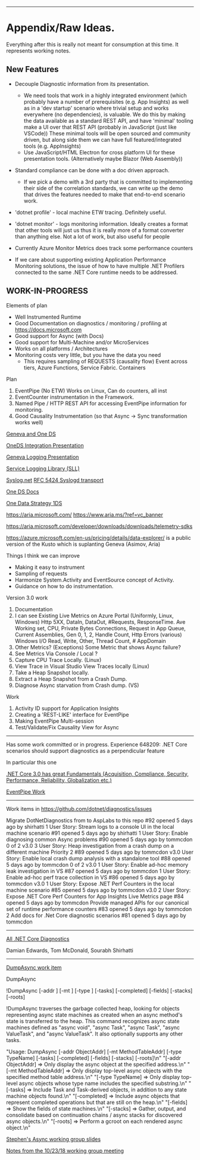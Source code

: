 *******************************************************************************
# Appendix/Raw Ideas.

Everything after this is really not meant for consumption at this time.  It represents working notes.   

## New Features

* Decouple Diagnostic information from its presentation.
    * We need tools that work in a highly integrated environment (which probably have
      a number of prerequisites (e.g. App Insights) as well as in a 'dev startup' 
      scenario where trivial setup and works everywhere (no dependencies), is valuable.
      We do this by making the data available as a standard REST API, and have 
      'minimal' tooling make a UI over that REST API (probably in JavaScript (just like VSCode))
      These minimal tools will be open sourced and community driven, but along side them
      we can have full featured/integrated tools (e.g. AppInsights)
    * Use JavaScript/HTML Electron for cross platform UI for these presentation tools.  (Alternatively maybe Blazor (Web Assembly))

* Standard compliance can be done with a doc driven approach.
    * If we pick a demo with a 3rd party that is committed to implementing their side
      of the correlation standards, we can write up the demo that drives the features
      needed to make that end-to-end scenario work.

* 'dotnet profile' - local machine ETW tracing.  Definitely useful.

* 'dotnet monitor' - logs monitoring information.  Ideally creates a format that other tools will just us
      thus it is really more of a format converter than anything else.  Not a lot of work, but also useful
      for people 

* Currently Azure Monitor Metrics does track some performance counters 

* If we care about supporting existing Application Performance Monitoring solutions, the issue of how to have 
  multiple .NET Profilers connected to the same .NET Core runtime needs to be addressed.

## WORK-IN-PROGRESS

Elements of plan
* Well Instrumented Runtime
* Good Documentation on diagnostics / monitoring / profiling at https://docs.microsoft.com
* Good support for Async (with Docs)
* Good support for Multi-Machine and/or MicroServices
* Works on all platforms / Architectures
* Monitoring costs very little, but you have the data you need
    * This requires sampling of REQUESTS (causality flow) Event across tiers, Azure Functions, Service Fabric. Containers

Plan
1. EventPipe (No ETW) Works on Linux, Can do counters, all inst
2. EventCounter instrumentation in the Framework.
3. Named Pipe / HTTP REST API for accessing EventPipe information for monitoring.
4. Good Causality Instrumentation (so that Async -> Sync transformation works well)


[Geneva and One DS](https://microsoft.sharepoint.com/teams/MSWHub/_layouts/15/search.aspx?k=One%20DS&q=OneDS&t=y&v=search)

[OneDS Integration Presentation](https://microsoft.sharepoint.com/teams/osg_unistore/sce/Shared%20Documents/Forms/AllItems.aspx?id=%2Fteams%2Fosg_unistore%2Fsce%2FShared%20Documents%2FTechnical%20Reference%20Documents%2F1DSIntegrationApproaches.pptx&parent=%2Fteams%2Fosg_unistore%2Fsce%2FShared%20Documents%2FTechnical%20Reference%20Documents&embed=%7B%22o%22%3A%22https%3A%2F%2Fmicrosoft.sharepoint.com%22%2C%22id%22%3A%22d9ec5f58-a52f-483e-946a-2913b83935bc%22%2C%22af%22%3Atrue%7D)

[Geneva Logging Presentation](https://microsoft.sharepoint.com/teams/mswhub/_layouts/15/search.aspx?q=OneDS&t=y&v=search&k=OneDS#Default=%7B%22k%22%3A%22OneDS%22%2C%22r%22%3A%5B%7B%22n%22%3A%22LastModifiedTime%22%2C%22t%22%3A%5B%22range(2017-11-26T22%3A42%3A43.849Z%2C%20max%2C%20to%3D%5C%22le%5C%22)%22%5D%2C%22o%22%3A%22and%22%2C%22k%22%3Afalse%2C%22m%22%3Anull%7D%5D%2C%22l%22%3A1033%7D)

[Service Logging Library (SLL)](https://microsoft.sharepoint.com/teams/mswhub/_layouts/15/search.aspx?q=SLL%20Logging&t=y&v=search&k=SLL%20Logging#Default=%7B%22k%22%3A%22SLL%20Logging%22%2C%22r%22%3A%5B%7B%22n%22%3A%22LastModifiedTime%22%2C%22t%22%3A%5B%22range(2017-11-26T22%3A44%3A19.557Z%2C%20max%2C%20to%3D%5C%22le%5C%22)%22%5D%2C%22o%22%3A%22and%22%2C%22k%22%3Afalse%2C%22m%22%3Anull%7D%5D%2C%22l%22%3A1033%7D)

[Syslog.net](https://github.com/emertechie/SyslogNet)
[RFC 5424 Syslogd transport](https://datatracker.ietf.org/doc/rfc5424/?include_text=1)

[One DS Docs](https://1dsdocs.azurewebsites.net/getting-started/csharp-getting_started.html)

[One Data Strategy 1DS](https://microsoft.sharepoint.com/teams/WAG/EngSys/Shared%20Documents/Forms/AllItems.aspx?id=%2Fteams%2FWAG%2FEngSys%2FShared%20Documents%2FTelemetry%20Collaboration%2F1DS%2F1DS%20Vision%20and%20Strategy%20(2018).docx&parent=%2Fteams%2FWAG%2FEngSys%2FShared%20Documents%2FTelemetry%20Collaboration%2F1DS&embed=%7B%22o%22%3A%22https%3A%2F%2Fmicrosoft.sharepoint.com%22%2C%22id%22%3A%222079771a-df5c-4f23-8f38-f91963fda137%22%2C%22af%22%3Atrue%7D)

https://aria.microsoft.com/  https://www.aria.ms/?ref=vc_banner

https://aria.microsoft.com/developer/downloads/downloads/telemetry-sdks

https://azure.microsoft.com/en-us/pricing/details/data-explorer/ is a public version of the Kusto which is suplanting Geneva (Asimov, Aria)


Things I think we can improve
* Making it easy to instrument 
* Sampling of requests 
* Harmonize System.Activity and EventSource concept of Activity.
* Guidance on how to do instrumentation.

Version 3.0 work

1. Documentation
2. I can see Existing Live Metrics on Azure Portal (Uniformly, Linux, Windows)
        Http 5XX, DataIn, DataOut, #Requests, ResponseTime.
        Ave Working set, CPU, Private Bytes
        Connections, Request in App Queue, Current Assemblies, Gen 0, 1, 2, Handle Count, Http Errors (various)
        Windows I/O Read, Write, Other, Thread Count, # AppDomain
3. Other Metrics?  (Exceptions) Some Metric that shows Async failure?
4. See Metrics Via Console / Local ?
5. Capture CPU Trace Locally.  (Linux)
6. View Trace in Visual Studio   View Traces locally (Linux)
7. Take a Heap Snapshot locally.
8. Extract a Heap Snapshot from a Crash Dump.
9. Diagnose Async starvation from Crash dump.  (VS)


Work
1. Activity ID support for Application Insights
2. Creating a 'REST-LIKE' interface for EventPipe
3. Making EventPipe Multi-session
4. Test/Validate/Fix Causality View for Async


*******************

Has some work committed or in progress.
  Experience 648209: .NET Core scenarios should support diagnostics as a perpendicular feature

In particular this one

  [.NET Core 3.0 has great Fundamentals (Acquisition, Compliance, Security, Performance, Reliability, Globalization etc.)](https://devdiv.visualstudio.com/DevDiv/_workitems/edit/633055)

[EventPipe Work](https://github.com/dotnet/coreclr/issues?q=is%3Aopen+is%3Aissue+project%3Adotnet%2Fcoreclr%2F5)

*******************

Work items in https://github.com/dotnet/diagnostics/issues 


Migrate DotNetDiagnostics from to AspLabs to this repo
#92 opened 5 days ago by shirhatti 
 1
User Story: Stream logs to a console UI in the local machine scenario
#91 opened 5 days ago by shirhatti 
 1
User Story: Enable diagnosing common Async problems
#90 opened 5 days ago by tommcdon 0 of 2
  v3.0
 3
User Story: Heap investigation from a crash dump on a different machine Priority 2
#89 opened 5 days ago by tommcdon  v3.0
User Story: Enable local crash dump analysis with a standalone tool
#88 opened 5 days ago by tommcdon 0 of 2
  v3.0
 1
User Story: Enable ad-hoc memory leak investigation in VS
#87 opened 5 days ago by tommcdon 
 1
User Story: Enable ad-hoc perf trace collection in VS
#86 opened 5 days ago by tommcdon  v3.0
 1
User Story: Expose .NET Perf Counters in the local machine scenario
#85 opened 5 days ago by tommcdon  v3.0
 2
User Story: Expose .NET Core Perf Counters for App Insights Live Metrics page
#84 opened 5 days ago by tommcdon 
Provide managed APIs for our canonical set of runtime performance counters
#83 opened 5 days ago by tommcdon 
 2
Add docs for .Net Core diagnostic scenarios 
#81 opened 5 days ago by tommcdon

**************************************************
[All .NET Core Diagnostics](https://github.com/dotnet/diagnostics/issues)


Damian Edwards, Tom McDonald, Sourabh Shirhatti
******************

[DumpAsync work item](https://github.com/dotnet/diagnostics/issues/90)

DumpAsync 

!DumpAsync [-addr <Object Address>]
           [-mt <MethodTable address>]
           [-type <partial type name>]
           [-tasks]
           [-completed]
           [-fields]
           [-stacks]
           [-roots]

!DumpAsync traverses the garbage collected heap, looking for objects representing
async state machines as created when an async method's state is transferred to the
heap.  This command recognizes async state machines defined as "async void", "async Task",
"async Task<T>", "async ValueTask", and "async ValueTask<T>".  It also optionally supports
any other tasks.

"Usage: DumpAsync [-addr ObjectAddr] [-mt MethodTableAddr] [-type TypeName] [-tasks] [-completed] [-fields] [-stacks] [-roots]\n"
  "[-addr ObjectAddr]    => Only display the async object at the specified address.\n"
  "[-mt MethodTableAddr] => Only display top-level async objects with the specified method table address.\n"
  "[-type TypeName]      => Only display top-level async objects whose type name includes the specified substring.\n"
  "[-tasks]              => Include Task and Task-derived objects, in addition to any state machine objects found.\n"
  "[-completed]          => Include async objects that represent completed operations but that are still on the heap.\n"
  "[-fields]             => Show the fields of state machines.\n"
  "[-stacks]             => Gather, output, and consolidate based on continuation chains / async stacks for discovered async objects.\n"
  "[-roots]              => Perform a gcroot on each rendered async object.\n"


[Stephen's Async working group slides](https://microsoft-my.sharepoint.com/:p:/p/stoub/EfbGD3TCYlFMkR1jG6XlXFkBx9UJ_Wr1y458IZUJ_fJ9Zg?e=Q8CXrg)

[Notes from the 10/23/18 working group meeting](https://microsoft-my.sharepoint.com/personal/stoub_microsoft_com/_layouts/15/WopiFrame.aspx?sourcedoc={934d02da-ac53-4dc3-8a64-33921d886c04}&action=edit&wd=target%28Untitled%20Section.one%7C709eb0e8-9290-4071-98a7-23c752b25f99%2FOct%205%2C%202018%7C6341db20-85e9-4468-8446-b13fe50da646%2F%29&wdorigin=703)

